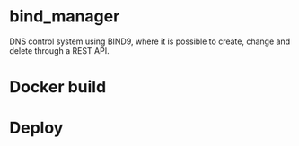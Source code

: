 # bind_manager
DNS control system using BIND9, where it is possible to create, change and delete through a REST API.

# Docker build

# Deploy

